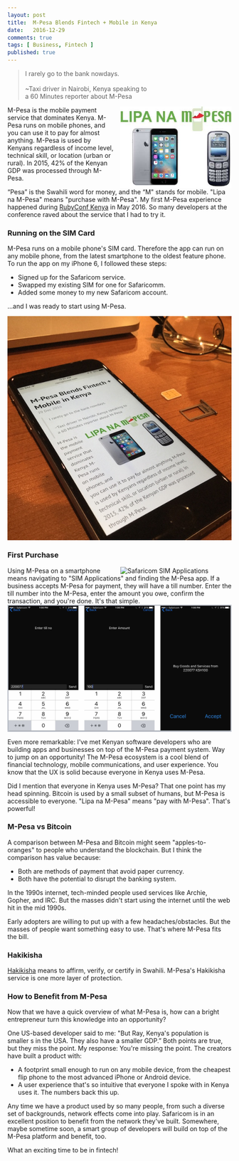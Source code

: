 ```yaml
---
layout: post
title:  M-Pesa Blends Fintech + Mobile in Kenya
date:   2016-12-29
comments: true
tags: [ Business, Fintech ]
published: true
---
```

>I rarely go to the bank nowdays.<br/>&nbsp;<br/>~Taxi driver in Nairobi, Kenya speaking to<br/>a 60 Minutes reporter about M-Pesa

<img src="/images/lipa_na_m-pesa.jpg" width="250" align="right" style="margin-left:10px;" alt="Lipa Na M-Pesa" title="Lipa Na M-Pesa">
M-Pesa is the mobile payment service that dominates Kenya. M-Pesa runs on mobile phones, and you can use it to pay for almost anything. M-Pesa is used by Kenyans regardless of income level, technical skill, or location (urban or rural). In 2015, 42% of the Kenyan GDP was processed through M-Pesa.

“Pesa” is the Swahili word for money, and the “M" stands for mobile. "Lipa na M-Pesa" means "purchase with M-Pesa". My first M-Pesa experience happened during [RubyConf Kenya](/blog/2016/05/08/rubyconf-kenya-2016/) in May 2016. So many developers at the conference raved about the service that I had to try it.
<!--more-->

### Running on the SIM Card

M-Pesa runs on a mobile phone's SIM card. Therefore the app can run on any mobile phone, from the latest smartphone to the oldest feature phone. To run the app on my iPhone 6, I followed these steps:

* Signed up for the Safaricom service. 
* Swapped my existing SIM for one for Safaricomm.
* Added some money to my new Safaricom account.

...and I was ready to start using M-Pesa.

<img src="/images/safaricom-sim.jpg" width="600" align="center" alt="Safaricom SIM card" title="Safaricom SIM card">

### First Purchase

<img src="/images/sim-applications.jpg" width="250" align="right" style="margin-left:10px;" alt="Safaricom SIM Applications" title="Safaricom SIM Applications">
Using M-Pesa on a smartphone means navigating to "SIM Applications" and finding the M-Pesa app. If a business accepts M-Pesa for payment, they will have a till number. Enter the till number into the M-Pesa, enter the amount you owe, confirm the transaction, and you're done. It's that simple.

<img src="/images/m-pesa_payment_process.jpg" width="600" align="center" alt="M-Pesa Payment Process" title="M-Pesa Payment Process">









Even more remarkable: I've met Kenyan software developers who are building apps and businesses on top of the M-Pesa payment system. Way to jump on an opportunity! The M-Pesa ecosystem is a cool blend of financial technology, mobile communications, and user experience. You know that the UX is solid because everyone in Kenya uses M-Pesa.

Did I mention that everyone in Kenya uses M-Pesa? That one point has my head spinning. Bitcoin is used by a small subset of humans, but M-Pesa is accessible to everyone. "Lipa na M-Pesa" means "pay with M-Pesa". That's powerful!

### M-Pesa vs Bitcoin

A comparison between M-Pesa and Bitcoin might seem "apples-to-oranges" to people who understand the blockchain. But I think the comparison has value because:

* Both are methods of payment that avoid paper currency.
* Both have the potential to disrupt the banking system.

In the 1990s internet, tech-minded people used services like Archie, Gopher, and IRC. But the masses didn't start using the internet until the web hit in the mid 1990s.

Early adopters are willing to put up with a few headaches/obstacles. But the masses of people want something easy to use. That's where M-Pesa fits the bill.

### Hakikisha

[Hakikisha](https://glosbe.com/swh/en/-hakikisha) means to affirm, verify, or certify in Swahili. M-Pesa's Hakikisha service is one more layer of protection.


### How to Benefit from M-Pesa

Now that we have a quick overview of what M-Pesa is, how can a bright entrepreneur turn this knowledge into an opportunity?

One US-based developer said to me: "But Ray, Kenya's population is smaller s in the USA. They also have a smaller GDP.” Both points are true, but they miss the point. 
My response: You're missing the point. The creators have built a product with:
* A footprint small enough to run on any mobile device, from the cheapest flip phone to the most advanced iPhone or Android device.
* A user experience that's so intuitive that everyone I spoke with in Kenya uses it. The numbers back this up. 

Any time we have a product used by so many people, from such a diverse set of backgrounds, network effects come into play. Safaricom is in an excellent position to benefit from the network they've built. Somewhere, maybe sometime soon, a smart group of developers will build on top of the M-Pesa platform and benefit, too.

What an exciting time to be in fintech!







